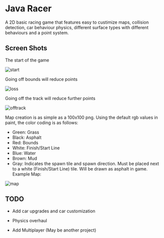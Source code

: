 # Java Racer

A 2D basic racing game that features easy to custimize maps, collision detection, car behaviour physics, different surface types with different behaviours and a point system.


## Screen Shots
The start of the game

![start](https://github.com/boraakoguz/JavaRacer/assets/66472581/306fd8f5-973d-454e-a650-4a1edbd6436f)

Going off bounds will reduce points

![loss](https://github.com/boraakoguz/JavaRacer/assets/66472581/76bd1441-06fb-4d53-8900-c5cf9ced2ff2)

Going off the track will reduce further points

![offtrack](https://github.com/boraakoguz/JavaRacer/assets/66472581/3454d42d-cbea-4b46-9466-a10f74b6c36d)

Map creation is as simple as a 100x100 png. Using the default rgb values in paint, the color coding is as follows:
- Green: Grass
- Black: Asphalt
- Red: Bounds
- White: Finish/Start Line
- Blue: Water
- Brown: Mud
- Gray: Indicates the spawn tile and spawn direction. Must be placed next to a white (Finish/Start Line) tile. Will be drawn as asphalt in game.
Example Map:

![map](https://github.com/boraakoguz/JavaRacer/assets/66472581/36166a0c-732f-43a6-bc4d-49e97a0c525f)


## TODO

- Add car upgrades and car customization

- Physics overhaul

- Add Multiplayer (May be another project)

  
